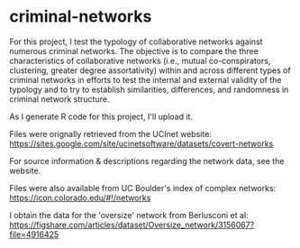 # criminal-networks

For this project, I test the typology of collaborative networks against numerous criminal networks. The objective is to compare the three characteristics of collaborative networks (i.e., mutual co-conspirators, clustering, greater degree assortativity) within and across different types of criminal networks in efforts to test the internal and external validity of the typology and to try to establish similarities, differences, and randomness in criminal network structure.

As I generate R code for this project, I'll upload it.

Files were orignally retrieved from the UCInet website: https://sites.google.com/site/ucinetsoftware/datasets/covert-networks

For source information & descriptions regarding the network data, see the website.

Files were also available from UC Boulder's index of complex networks:
https://icon.colorado.edu/#!/networks

I obtain the data for the 'oversize' network from Berlusconi et al:
https://figshare.com/articles/dataset/Oversize_network/3156067?file=4916425
